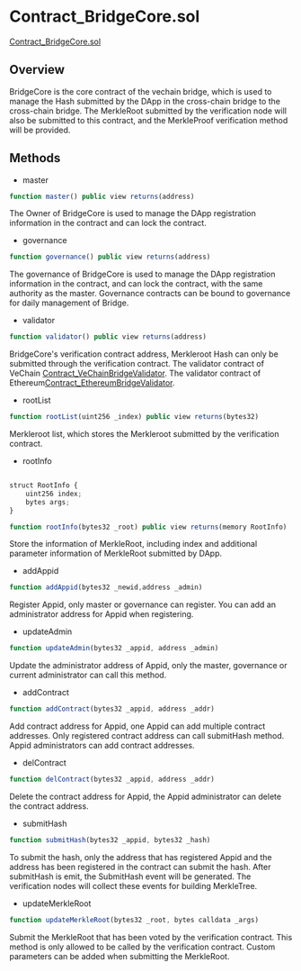 # Contract_BridgeCore.sol

[Contract_BridgeCore.sol](../../validationnode/src/common/contracts/common/Contract_BridgeCore.sol)

## Overview

BridgeCore is the core contract of the vechain bridge, which is used to manage the Hash submitted by the DApp in the cross-chain bridge to the cross-chain bridge. The MerkleRoot submitted by the verification node will also be submitted to this contract, and the MerkleProof verification method will be provided.

## Methods

- master

``` javascript
function master() public view returns(address)
```

The Owner of BridgeCore is used to manage the DApp registration information in the contract and can lock the contract.

- governance

``` javascript
function governance() public view returns(address)
```

The governance of BridgeCore is used to manage the DApp registration information in the contract, and can lock the contract, with the same authority as the master. Governance contracts can be bound to governance for daily management of Bridge.

- validator

``` javascript
function validator() public view returns(address)
```

BridgeCore's verification contract address, Merkleroot Hash can only be submitted through the verification contract. The validator contract of VeChain [Contract_VeChainBridgeValidator](./Contract_VeChainBridgeValidator.md). The validator contract of Ethereum[Contract_EthereumBridgeValidator](./Contract_EthereumBridgeValidator.md).

- rootList

``` javascript
function rootList(uint256 _index) public view returns(bytes32)
```

Merkleroot list, which stores the Merkleroot submitted by the verification contract.

- rootInfo

``` javascript

struct RootInfo {
    uint256 index;
    bytes args;
}

function rootInfo(bytes32 _root) public view returns(memory RootInfo)

```

Store the information of MerkleRoot, including index and additional parameter information of MerkleRoot submitted by DApp.

- addAppid

``` javascript
function addAppid(bytes32 _newid,address _admin)
```

Register Appid, only master or governance can register. You can add an administrator address for Appid when registering.

- updateAdmin

``` javascript
function updateAdmin(bytes32 _appid, address _admin)
```

Update the administrator address of Appid, only the master, governance or current administrator can call this method.

- addContract

``` javascript
function addContract(bytes32 _appid, address _addr) 
```
Add contract address for Appid, one Appid can add multiple contract addresses. Only registered contract address can call submitHash method. Appid administrators can add contract addresses.

- delContract

``` javascript
function delContract(bytes32 _appid, address _addr)
```

Delete the contract address for Appid, the Appid administrator can delete the contract address.

- submitHash

``` javascript
function submitHash(bytes32 _appid, bytes32 _hash)
```

To submit the hash, only the address that has registered Appid and the address has been registered in the contract can submit the hash. After submitHash is emit, the SubmitHash event will be generated. The verification nodes will collect these events for building MerkleTree.

- updateMerkleRoot

``` javascript
function updateMerkleRoot(bytes32 _root, bytes calldata _args)
```

Submit the MerkleRoot that has been voted by the verification contract. This method is only allowed to be called by the verification contract. Custom parameters can be added when submitting the MerkleRoot.